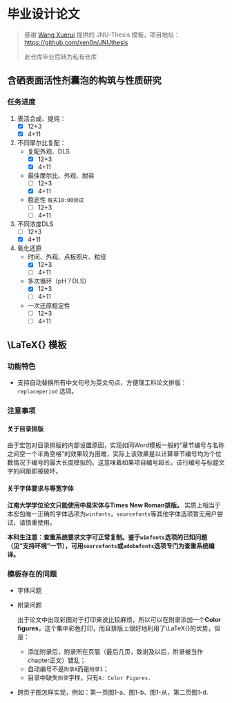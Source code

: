 # 毕业设计论文

> 感谢 [Wang Xuerui](https://github.com/xen0n) 提供的 JNU-Thesis 模板，项目地址：https://github.com/xen0n/JNUthesis
>
> 此仓库毕业后转为私有仓库

## 含硒表面活性剂囊泡的构筑与性质研究

### 任务进度

1. 表活合成、提纯：
   - [x] 12+3
   - [x] 4+11
2. 不同摩尔比复配：
   + 复配外观、DLS
     - [x] 12+3
     - [x] 4+11
   + 最佳摩尔比、外观、耐盐
     - [ ] 12+3
     - [x] 4+11
   + 稳定性 `每天10:00测试`
     - [ ] 12+3
     - [ ] 4+11
3. 不同浓度DLS
   - [ ] 12+3
   - [x] 4+11
4. 氧化还原
   + 时间、外观、点板照片、粒径
     - [x] 12+3
     - [ ] 4+11
   + 多次循环（pH？DLS）
     - [x] 12+3
     - [ ] 4+11
   + 一次还原稳定性
     - [ ] 12+3
     - [ ] 4+11

## \LaTeX{}​ 模板

### 功能特色

* 支持自动替换所有中文句号为英文句点，方便理工科论文排版：`replaceperiod` 选项。

### 注意事项

#### 关于目录排版

由于宏包对目录排版的内部设置原因，实现如同Word模板一般的“章节编号与名称之间空一个半角空格”的效果较为困难，实际上该效果是以计算章节编号均为个位数情况下编号的最大长度模拟的。这意味着如果项目编号超长，该行编号与标题文字的间距即被破坏。


#### 关于字体要求与等宽字体

**江南大学学位论文只能使用中易宋体与Times New Roman排版。** 实质上相当于本宏包唯一正确的字体选项为`winfonts`，`sourcefonts`等其他字体选项暂无用户尝试，请慎重使用。

**本科生注意：查重系统要求文字可正常复制。鉴于`winfonts`选项的已知问题（见“支持环境”一节），可用`sourcefonts`或`adobefonts`选项专门为查重系统编译。**


### 模板存在的问题

* 字体问题

* 附录问题

  出于论文中出现彩图对于打印来说比较麻烦，所以可以在附录添加一个**Color figures**，这个集中彩色打印，而且排版上很好地利用了\LaTeX{}​的优势，但是：

  + 添加附录后，附录所在页眉（最后几页，致谢及以后，附录被当作chapter正文）错乱；
  + 自动编号不是`附录A`而是`附录1`；
  + 目录中缺失`附录`字样，只有`A: Color Figures.`
  
* 跨页子图怎样实现，例如：第一页图1-a、图1-b、图1-从，第二页图1-d.
